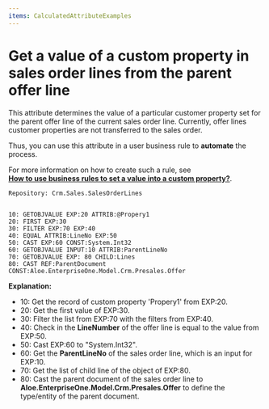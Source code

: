 ```yaml
---
items: CalculatedAttributeExamples
---
```


# Get a value of a custom property in sales order lines from the parent offer line

This attribute determines the value of a particular customer property set for the parent offer line of the current sales order line. Currently, offer lines customer properties are not transferred to the sales order. 

Thus, you can use this attribute in a user business rule to **automate** the process. 

For more information on how to create such a rule, see <br> **[How to use business rules to set a value into a custom property?](https://docs.erp.net/tech/advanced/user-business-rules/Q%26A/set-value-into-custom-property.html)**.

```
Repository: Crm.Sales.SalesOrderLines
```

```
                    
10: GETOBJVALUE EXP:20 ATTRIB:@Propery1                 
20: FIRST EXP:30                                                       
30: FILTER EXP:70 EXP:40                               
40: EQUAL ATTRIB:LineNo EXP:50                   
50: CAST EXP:60 CONST:System.Int32                          
60: GETOBJVALUE INPUT:10 ATTRIB:ParentLineNo                        
70: GETOBJVALUE EXP: 80 CHILD:Lines                          
80: CAST REF:ParentDocument CONST:Aloe.EnterpriseOne.Model.Crm.Presales.Offer                
```



**Explanation:**

- 10: Get the record of custom property 'Propery1' from EXP:20. 
- 20: Get the first value of EXP:30.
- 30: Filter the list from EXP:70 with the filters from EXP:40.
- 40: Check in the **LineNumber** of the offer line is equal to the value from EXP:50.
- 50: Cast EXP:60 to "System.Int32".
- 60: Get the **ParentLineNo** of the sales order line, which is an input for EXP:10.
- 70: Get the list of child line of the object of EXP:80.
- 80: Cast the parent document of the sales order line to **Aloe.EnterpriseOne.Model.Crm.Presales.Offer** to define the type/entity of the parent document.

